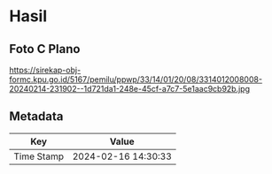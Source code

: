 # Hasil

## Foto C Plano

https://sirekap-obj-formc.kpu.go.id/5167/pemilu/ppwp/33/14/01/20/08/3314012008008-20240214-231902--1d721da1-248e-45cf-a7c7-5e1aac9cb92b.jpg


## Metadata

| Key        | Value               |
| ---------- | ------------------- |
| Time Stamp | 2024-02-16 14:30:33 |



